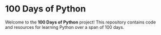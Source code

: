 # 100 Days of Python

Welcome to the **100 Days of Python** project! This repository contains code and resources for learning Python over a span of 100 days.
